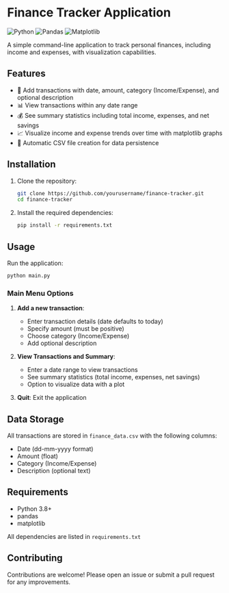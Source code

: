 # Finance Tracker Application

![Python](https://img.shields.io/badge/Python-3.8+-blue.svg)
![Pandas](https://img.shields.io/badge/Pandas-2.0+-brightgreen.svg)
![Matplotlib](https://img.shields.io/badge/Matplotlib-3.0+-orange.svg)

A simple command-line application to track personal finances, including income and expenses, with visualization capabilities.

## Features

- 📅 Add transactions with date, amount, category (Income/Expense), and optional description
- 📊 View transactions within any date range
- 💰 See summary statistics including total income, expenses, and net savings
- 📈 Visualize income and expense trends over time with matplotlib graphs
- 💾 Automatic CSV file creation for data persistence

## Installation

1. Clone the repository:
   ```bash
   git clone https://github.com/yourusername/finance-tracker.git
   cd finance-tracker
   ```

2. Install the required dependencies:
   ```bash
   pip install -r requirements.txt
   ```

## Usage

Run the application:
```bash
python main.py
```

### Main Menu Options

1. **Add a new transaction**:
   - Enter transaction details (date defaults to today)
   - Specify amount (must be positive)
   - Choose category (Income/Expense)
   - Add optional description

2. **View Transactions and Summary**:
   - Enter a date range to view transactions
   - See summary statistics (total income, expenses, net savings)
   - Option to visualize data with a plot

3. **Quit**: Exit the application

## Data Storage

All transactions are stored in `finance_data.csv` with the following columns:
- Date (dd-mm-yyyy format)
- Amount (float)
- Category (Income/Expense)
- Description (optional text)

## Requirements

- Python 3.8+
- pandas
- matplotlib

All dependencies are listed in `requirements.txt`

## Contributing

Contributions are welcome! Please open an issue or submit a pull request for any improvements.
